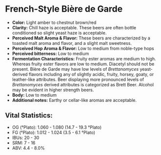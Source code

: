 # French-Style Bière de Garde

- **Color:** Light amber to chestnut brown/red
- **Clarity:** Chill haze is acceptable. These beers are often bottle conditioned so slight yeast haze is acceptable.
- **Perceived Malt Aroma & Flavor:** These beers are characterized by a toasted malt aroma and flavor, and a slight malt sweetness.
- **Perceived Hop Aroma & Flavor:** Low to medium from noble-type hops
- **Perceived bitterness:** Low to medium
- **Fermentation Characteristics:** Fruity ester aromas are medium to high. Whereas fruity ester flavors are low to medium. Diacetyl should not be present. Bière de Garde may have low levels of _Brettanomyces_ yeast-derived flavors including any of slightly acidic, fruity, horsey, goaty, or leather-like attributes. Beer displaying more pronounced levels of _Brettanomyces_ derived attributes is categorized as Brett Beer. Alcohol may be evident in higher strength beers.
- **Body:** Low to medium
- **Additional notes:** Earthy or cellar-like aromas are acceptable.

## Vital Statistics:

- OG (°Plato): 1.060 - 1.080 (14.7 - 19.3 °Plato) 
- FG (°Plato): 1.012 - 1.024 (3.5 - 6.1 °Plato) 
- IBUs: 20 - 30
- SRM: 7 - 16
- ABV: 4.4 - 8.0% 
